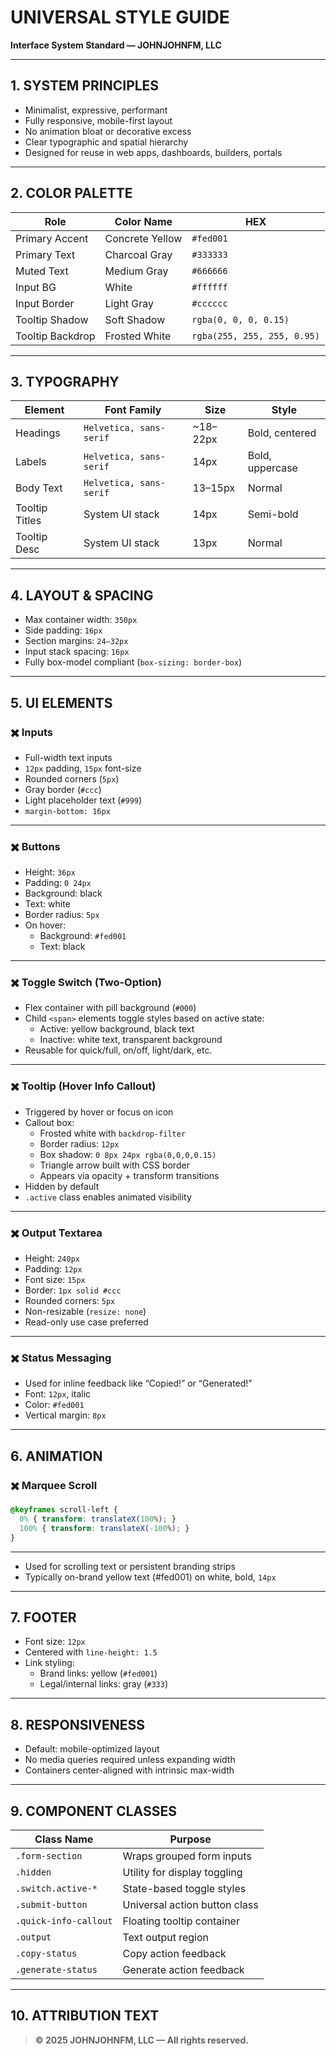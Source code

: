 # UNIVERSAL STYLE GUIDE

**Interface System Standard — JOHNJOHNFM, LLC**

---

## 1. SYSTEM PRINCIPLES

- Minimalist, expressive, performant
- Fully responsive, mobile-first layout
- No animation bloat or decorative excess
- Clear typographic and spatial hierarchy
- Designed for reuse in web apps, dashboards, builders, portals

---

## 2. COLOR PALETTE

| Role | Color Name | HEX |
| --- | --- | --- |
| Primary Accent | Concrete Yellow | `#fed001` |
| Primary Text | Charcoal Gray | `#333333` |
| Muted Text | Medium Gray | `#666666` |
| Input BG | White | `#ffffff` |
| Input Border | Light Gray | `#cccccc` |
| Tooltip Shadow | Soft Shadow | `rgba(0, 0, 0, 0.15)` |
| Tooltip Backdrop | Frosted White | `rgba(255, 255, 255, 0.95)` |

---

## 3. TYPOGRAPHY

| Element | Font Family | Size | Style |
| --- | --- | --- | --- |
| Headings | `Helvetica, sans-serif` | ~18–22px | Bold, centered |
| Labels | `Helvetica, sans-serif` | 14px | Bold, uppercase |
| Body Text | `Helvetica, sans-serif` | 13–15px | Normal |
| Tooltip Titles | System UI stack | 14px | Semi-bold |
| Tooltip Desc | System UI stack | 13px | Normal |

---

## 4. LAYOUT & SPACING

- Max container width: `350px`
- Side padding: `16px`
- Section margins: `24–32px`
- Input stack spacing: `16px`
- Fully box-model compliant (`box-sizing: border-box`)

---

## 5. UI ELEMENTS

### ✖️ Inputs

- Full-width text inputs
- `12px` padding, `15px` font-size
- Rounded corners (`5px`)
- Gray border (`#ccc`)
- Light placeholder text (`#999`)
- `margin-bottom: 16px`

---

### ✖️ Buttons

- Height: `36px`
- Padding: `0 24px`
- Background: black
- Text: white
- Border radius: `5px`
- On hover:
    - Background: `#fed001`
    - Text: black

---

### ✖️ Toggle Switch (Two-Option)

- Flex container with pill background (`#000`)
- Child `<span>` elements toggle styles based on active state:
    - Active: yellow background, black text
    - Inactive: white text, transparent background
- Reusable for quick/full, on/off, light/dark, etc.

---

### ✖️ Tooltip (Hover Info Callout)

- Triggered by hover or focus on icon
- Callout box:
    - Frosted white with `backdrop-filter`
    - Border radius: `12px`
    - Box shadow: `0 8px 24px rgba(0,0,0,0.15)`
    - Triangle arrow built with CSS border
    - Appears via opacity + transform transitions
- Hidden by default
- `.active` class enables animated visibility

---

### ✖️ Output Textarea

- Height: `240px`
- Padding: `12px`
- Font size: `15px`
- Border: `1px solid #ccc`
- Rounded corners: `5px`
- Non-resizable (`resize: none`)
- Read-only use case preferred

---

### ✖️ Status Messaging

- Used for inline feedback like “Copied!” or “Generated!”
- Font: `12px`, italic
- Color: `#fed001`
- Vertical margin: `8px`

---

## 6. ANIMATION

### ✖️ Marquee Scroll

```css
@keyframes scroll-left {
  0% { transform: translateX(100%); }
  100% { transform: translateX(-100%); }
}

```

---

- Used for scrolling text or persistent branding strips
- Typically on-brand yellow text (#fed001) on white, bold, `14px`

---

## 7. FOOTER

- Font size: `12px`
- Centered with `line-height: 1.5`
- Link styling:
    - Brand links: yellow (`#fed001`)
    - Legal/internal links: gray (`#333`)

---

## 8. RESPONSIVENESS

- Default: mobile-optimized layout
- No media queries required unless expanding width
- Containers center-aligned with intrinsic max-width

---

## 9. COMPONENT CLASSES

| Class Name | Purpose |
| --- | --- |
| `.form-section` | Wraps grouped form inputs |
| `.hidden` | Utility for display toggling |
| `.switch.active-*` | State-based toggle styles |
| `.submit-button` | Universal action button class |
| `.quick-info-callout` | Floating tooltip container |
| `.output` | Text output region |
| `.copy-status` | Copy action feedback |
| `.generate-status` | Generate action feedback |

---

## 10. ATTRIBUTION TEXT

> **© 2025 JOHNJOHNFM, LLC — All rights reserved.**
>
